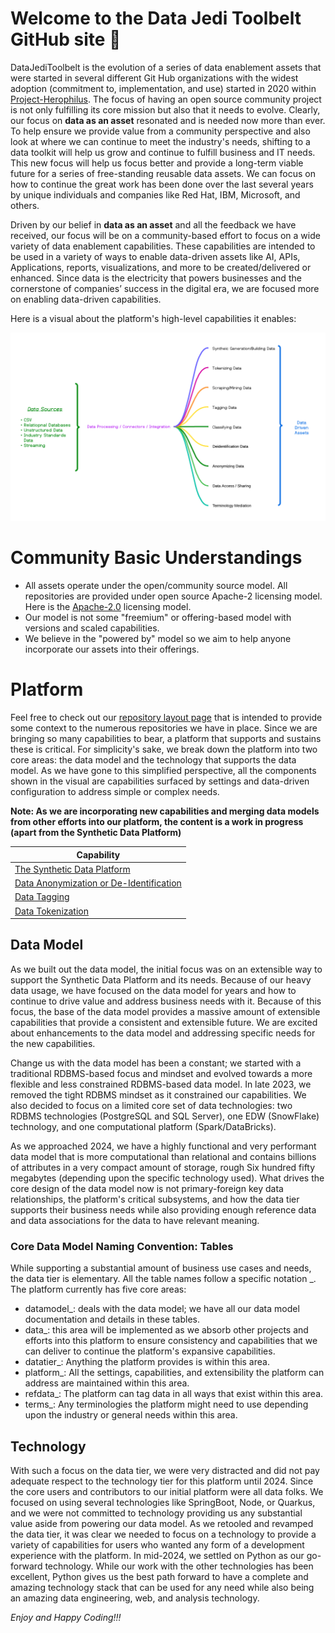 # Welcome to the Data Jedi Toolbelt GitHub site 👋
DataJediToolbelt is the evolution of a series of data enablement assets that were started in several different Git Hub organizations with
the widest adoption (commitment to, implementation, and use) started in 2020 within [Project-Herophilus](https://github.com/Project-Herophilus/). 
The focus of having an open source community project is not only fulfilling its core mission but also that it needs to evolve. Clearly,
our focus on <b>data as an asset</b> resonated and is needed now more than ever. To help ensure we provide value from a community perspective and
also look at where we can continue to meet the industry's needs, shifting to a data toolkit will help us grow and continue to fulfill business and IT needs.
This new focus will help us focus better and provide a long-term viable future for a series of free-standing reusable data assets. We can focus on how to continue 
the great work has been done over the last several years by unique individuals and companies like Red Hat, IBM, Microsoft, and others.

Driven by our belief in <b>data as an asset</b> and all the feedback we have received, our focus will be on a community-based effort to focus on a wide 
variety of data enablement capabilities. These capabilities are intended to be used in a variety of ways to enable data-driven assets like AI, APIs, Applications, reports, visualizations, and more to be created/delivered or enhanced. Since data is the electricity that powers businesses and the cornerstone of companies’ success in the digital era, we are focused more on enabling data-driven capabilities.

Here is a visual about the platform's high-level capabilities it enables:

![Capabilities](Data-Jedi-Toolkit.png)

# Community Basic Understandings

* All assets operate under the open/community source model. All repositories are provided under open source
  Apache-2 licensing model. Here is the <a href="https://opensource.org/licenses/Apache-2.0" target="_blank">Apache-2.0</a> licensing
  model.
* Our model is not some "freemium" or offering-based model with versions and scaled capabilities.
* We believe in the "powered by" model so we aim to help anyone incorporate our assets into their offerings.

# Platform
Feel free to check out our [repository layout page](https://github.com/DataJediToolbelt/.github/blob/main/profile/RepositoryLayout.md) that
is intended to provide some context to the numerous repositories we have in place. Since we are bringing so many capabilities to bear, a platform that supports and sustains these is critical.  For simplicity's sake, we break down the platform into two core areas: the data model and the 
technology that supports the data model. As we have gone to this simplified perspective, all
the components shown in the visual are capabilities surfaced by settings and data-driven configuration to address simple or complex
needs. 

<b>Note: As we are incorporating new capabilities and merging data models from other
efforts into our platform, the content is a work in progress (apart from the Synthetic Data Platform)</b>
<br>

<div align="center">
  
| Capability                                                                                                  | 
|-------------------------------------------------------------------------------------------------------------|
| <a href="./Data-SyntheticData.md" target="_blank">The Synthetic Data Platform</a>                           |
| <a href="./Data-AnonymizingDeidentification.md" target="_blank">Data Anonymization or De-Identification</a> |
| <a href="./Data-Tagging.md" target="_blank">Data Tagging</a>                                                |
| <a href="./Data-Tokenization.md" target="_blank">Data Tokenization</a>                                      |
</div>

## Data Model
As we built out the data model, the initial focus was on an extensible way to support 
the Synthetic Data Platform and its needs. Because of our heavy data usage, we have 
focused on the data model for years and how to continue to drive value and address business needs with it.
Because of this focus, the base of the data model provides a massive amount of extensible capabilities that 
provide a consistent and extensible future. We are excited about enhancements to the data model and addressing specific
needs for the new capabilities.

Change us with the data model has been a constant; we started with a traditional RDBMS-based focus and mindset and evolved towards a 
more flexible and less constrained RDBMS-based data model. In late 2023, we removed the tight RDBMS mindset as it constrained our capabilities. We also 
decided to focus on a limited core set of data technologies: two RDBMS technologies (PostgreSQL and SQL Server), one EDW (SnowFlake) technology, 
and one computational platform (Spark/DataBricks). 

As we approached 2024, we have a highly functional and very performant data model that is more computational 
than relational and contains billions of attributes in a very compact amount of storage, rough 
Six hundred fifty megabytes (depending upon the specific technology used). What drives the core design of the data model now is not primary-foreign 
key data relationships, the platform's critical subsystems, and how the data tier supports their business needs while also providing enough reference data and
data associations for the data to have relevant meaning.

### Core Data Model Naming Convention: Tables
While supporting a substantial amount of business use cases and needs, the data tier is elementary.
All the table names follow a specific notation <core area>_<capability>. The platform currently 
has five core areas:
- datamodel_<capability>: deals with the data model; we have all our data model documentation and details in these tables.
- data_<capability>: this area will be implemented as we absorb other projects and efforts into this platform to ensure consistency
  and capabilities that we can deliver to continue the platform's expansive capabilities.
- datatier_<capability>: Anything the platform provides is within this area.
- platform_<capability>: All the settings, capabilities, and extensibility the platform can address are maintained within this area.
- refdata_<capability>: The platform can tag data in all ways that exist within this area.
- terms_<capability>: Any terminologies the platform might need to use depending upon the industry or general needs within this area.

## Technology
With such a focus on the data tier, we were very distracted and did not pay adequate respect to the technology tier for this 
platform until 2024. Since the core users and contributors to our initial platform were 
all data folks. We focused on using several technologies like SpringBoot, Node, or Quarkus, and we were not committed to 
technology providing us any substantial value aside from powering our data model. As we retooled and revamped the data tier, 
it was clear we needed to focus on a technology to provide a variety of capabilities for 
users who wanted any form of a development experience with the platform. In mid-2024, we 
settled on Python as our go-forward technology. While our work with the other technologies has been excellent, Python 
gives us the best path forward to have a complete and amazing technology stack that can 
be used for any need while also being an amazing data engineering, web, and analysis technology.

*Enjoy and Happy Coding!!!*

<!--

**Here are some ideas to get you started:**

🙋‍♀️ A short introduction - what is your organization all about?
🌈 Contribution guidelines - how can the community get involved?
👩‍💻 Useful resources - where can the community find your docs? Is there anything else the community should know?
🍿 Fun facts - what does your team eat for breakfast?
🧙 Remember, you can do mighty things with the power of [Markdown](https://docs.github.com/github/writing-on-github/getting-started-with-writing-and-formatting-on-github/basic-writing-and-formatting-syntax)
-->
